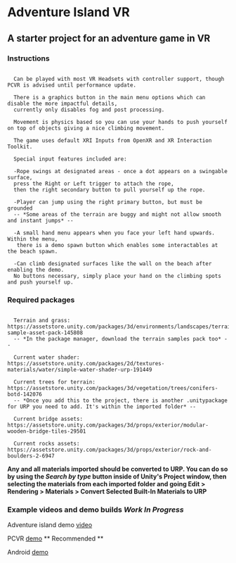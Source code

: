# Adventure Island VR

## A starter project for an adventure game in VR

### Instructions

```

  Can be played with most VR Headsets with controller support, though PCVR is advised until performance update.

  There is a graphics button in the main menu options which can disable the more impactful details,
  currently only disables fog and post processing.

  Movement is physics based so you can use your hands to push yourself on top of objects giving a nice climbing movement.

  The game uses default XRI Inputs from OpenXR and XR Interaction Toolkit.

  Special input features included are:

  -Rope swings at designated areas - once a dot appears on a swingable surface,
  press the Right or Left trigger to attach the rope,
  then the right secondary button to pull yourself up the rope.

  -Player can jump using the right primary button, but must be grounded
  -- *Some areas of the terrain are buggy and might not allow smooth and instant jumps* --

  -A small hand menu appears when you face your left hand upwards. Within the menu,
   there is a demo spawn button which enables some interactables at the beach spawn.

  -Can climb designated surfaces like the wall on the beach after enabling the demo.
  No buttons necessary, simply place your hand on the climbing spots and push yourself up.

```

### Required packages

```

  Terrain and grass: https://assetstore.unity.com/packages/3d/environments/landscapes/terrain-sample-asset-pack-145808
  -- *In the package manager, download the terrain samples pack too* --

  Current water shader: https://assetstore.unity.com/packages/2d/textures-materials/water/simple-water-shader-urp-191449

  Current trees for terrain: https://assetstore.unity.com/packages/3d/vegetation/trees/conifers-botd-142076
  -- *Once you add this to the project, there is another .unitypackage for URP you need to add. It's within the imported folder* --

  Current bridge assets: https://assetstore.unity.com/packages/3d/props/exterior/modular-wooden-bridge-tiles-29501

  Current rocks assets: https://assetstore.unity.com/packages/3d/props/exterior/rock-and-boulders-2-6947

```

**Any and all materials imported should be converted to URP. You can do so by using the *Search by type* button inside of Unity's Project window,
  then selecting the materials from each imported folder and going Edit > Rendering > Materials > Convert Selected Built-In Materials to URP**
  
### Example videos and demo builds *Work In Progress*

Adventure island demo [video](https://youtu.be/z_0cTuw8fi4)

PCVR [demo](https://we.tl/t-47CV2Eaqaj) ** Recommended **


Android [demo](https://we.tl/t-Moox4ww1rE)
